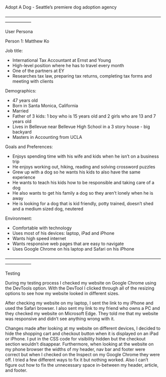 Adopt A Dog - Seattle’s premiere dog adoption agency 

——————————————————————————————————————————

User Persona

Person 1: Matthew Ko 

Job title:

- International Tax Accountant at Ernst and Young
- High-level position where he has to travel every month  
- One of the partners at EY
- Researches tax law, preparing tax returns, completing tax forms and meeting with clients 

Demographics: 

- 47 years old
- Born in Santa Monica, California  
- Married
- Father of 3 kids: 1 boy who is 15 years old and 2 girls who are 13 and 7 years old
- Lives in Bellevue near Bellevue High School in a 3 story house - big backyard 
- Masters in Accounting from UCLA

Goals and Preferences: 

- Enjoys spending time with his wife and kids when he isn’t on a business trip 
- He enjoys working out, hiking, reading and solving crossword puzzles 
- Grew up with a dog so he wants his kids to also have the same experience 
- He wants to teach his kids how to be responsible and taking care of a dog 
- He also wants to get his family a dog so they aren’t lonely when he is away 
- He is looking for a dog that is kid friendly, potty trained, doesn’t shed and a medium sized dog, neutered 

Environment: 

- Comfortable with technology 
- Uses most of his devices: laptop, iPad and iPhone 
- Wants high speed internet
- Wants responsive web pages that are easy to navigate
- Uses Google Chrome on his laptop and Safari on his iPhone


——————————————————————————————————————————

Testing

During my testing process I checked my website on Google Chrome using the DevTools option. With the DevTool I clicked through all of the resizing options to see how my website looked in different sizes. 

After checking my website on my laptop, I sent the link to my iPhone and used the Safari browser. I also sent my link to my friend who owns a PC and they checked my website on Microsoft Edge. They told me that my website was responsive and didn’t see anything wrong with it. 


Changes made after looking at my website on different devices, I decided to hide the shopping cart and checkout button when it is displayed on an iPad or iPhone. I put in the CSS code for visibility hidden but the checkout section wouldn’t disappear. Furthermore, when looking at the website on my phone browser the widths of my header, nav bar and footer were correct but when I checked on the Inspect on my Google Chrome they were off. I tried a few different ways to fix it but nothing worked. Also I can’t figure out how to fix the unnecessary space in-between my header, article, and footer. 
